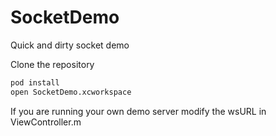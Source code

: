 SocketDemo
==========

Quick and dirty socket demo

Clone the repository

```sh
pod install
open SocketDemo.xcworkspace
```

If you are running your own demo server modify the wsURL in ViewController.m
